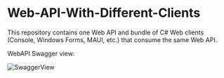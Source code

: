 # Web-API-With-Different-Clients
This repository contains one Web API and bundle of C# Web clients (Console, Windows Forms, MAUI, etc.) that consume the same Web API.

WebAPI Swagger view:

![SwaggerView](https://user-images.githubusercontent.com/40525254/181843578-08fa28b3-ae2e-4203-b084-4c2be10c6980.jpg)



